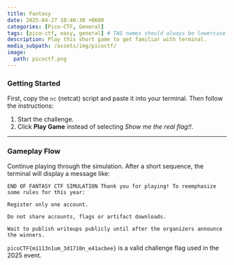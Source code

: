 ```yaml
---
title: Fantasy 
date: 2025-04-27 10:40:30 +0600
categories: [Pico-CTF, General]
tags: [pico-ctf, easy, general] # TAG names should always be lowercase
description: Play this short game to get familiar with terminal.
media_subpath: /assets/img/picoctf/
image:
  path: picoctf.png
---
```


### Getting Started

First, copy the `nc` (netcat) script and paste it into your terminal. Then follow the instructions:

1. Start the challenge.
2. Click **Play Game** instead of selecting *Show me the real flag!!*.

---

### Gameplay Flow

Continue playing through the simulation. After a short sequence, the terminal will display a message like:

```
END OF FANTASY CTF SIMULATION Thank you for playing! To reemphasize some rules for this year:

Register only one account.

Do not share accounts, flags or artifact downloads.

Wait to publish writeups publicly until after the organizers announce the winners.
```
``picoCTF{m1113n1um_3d1710n_e41acbee}`` is a valid challenge flag used in the 2025 event.
